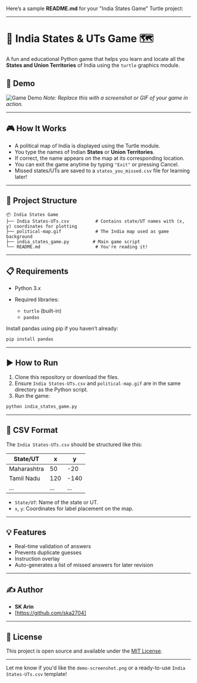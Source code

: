 Here’s a sample **README.md** for your "India States Game" Turtle project:

---

# 🧩 India States & UTs Game 🗺️

A fun and educational Python game that helps you learn and locate all the **States and Union Territories** of India using the `turtle` graphics module.

## 📸 Demo

![Game Demo](demo-screenshot.png)
*Note: Replace this with a screenshot or GIF of your game in action.*

---

## 🎮 How It Works

* A political map of India is displayed using the Turtle module.
* You type the names of Indian **States** or **Union Territories**.
* If correct, the name appears on the map at its corresponding location.
* You can exit the game anytime by typing `"Exit"` or pressing Cancel.
* Missed states/UTs are saved to a `states_you_missed.csv` file for learning later!

---

## 📁 Project Structure

```
📦 India States Game
├── India States-UTs.csv          # Contains state/UT names with (x, y) coordinates for plotting
├── political-map.gif             # The India map used as game background
├── india_states_game.py         # Main game script
└── README.md                     # You're reading it!
```

---

## 📋 Requirements

* Python 3.x
* Required libraries:

  * `turtle` (built-in)
  * `pandas`

Install pandas using pip if you haven’t already:

```bash
pip install pandas
```

---

## ▶️ How to Run

1. Clone this repository or download the files.
2. Ensure `India States-UTs.csv` and `political-map.gif` are in the same directory as the Python script.
3. Run the game:

```bash
python india_states_game.py
```

---

## 📌 CSV Format

The `India States-UTs.csv` should be structured like this:

| State/UT    | x   | y    |
| ----------- | --- | ---- |
| Maharashtra | 50  | -20  |
| Tamil Nadu  | 120 | -140 |
| ...         | ... | ...  |

* `State/UT`: Name of the state or UT.
* `x`, `y`: Coordinates for label placement on the map.

---

## 💡 Features

* Real-time validation of answers
* Prevents duplicate guesses
* Instruction overlay
* Auto-generates a list of missed answers for later revision

---

## ✍️ Author

* **SK Arin**
* [https://github.com/ska2704]

---

## 📜 License

This project is open source and available under the [MIT License](LICENSE).

---

Let me know if you'd like the `demo-screenshot.png` or a ready-to-use `India States-UTs.csv` template!
